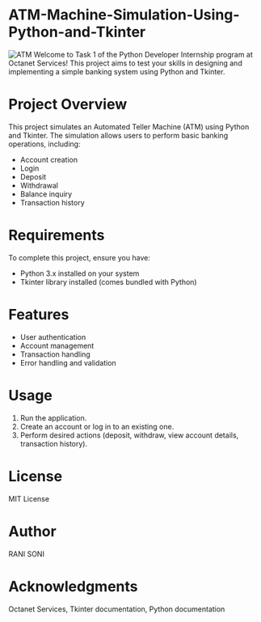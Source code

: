 # ATM-Machine-Simulation-Using-Python-and-Tkinter
![ATM](https://github.com/user-attachments/assets/d1a2aa66-7a64-4c8f-81bb-d3974775f1ef)
Welcome to Task 1 of the Python Developer Internship program at Octanet Services! This project aims to test your skills in designing and implementing a simple banking system using Python and Tkinter.

# Project Overview
This project simulates an Automated Teller Machine (ATM) using Python and Tkinter. The simulation allows users to perform basic banking operations, including:

- Account creation
- Login
- Deposit
- Withdrawal
- Balance inquiry
- Transaction history

# Requirements

To complete this project, ensure you have:
- Python 3.x installed on your system
- Tkinter library installed (comes bundled with Python)

# Features

- User authentication
- Account management
- Transaction handling
- Error handling and validation

# Usage

1. Run the application.
2. Create an account or log in to an existing one.
3. Perform desired actions (deposit, withdraw, view account details, transaction history).
# License
MIT License

# Author
RANI SONI

# Acknowledgments
Octanet Services, Tkinter documentation, Python documentation
